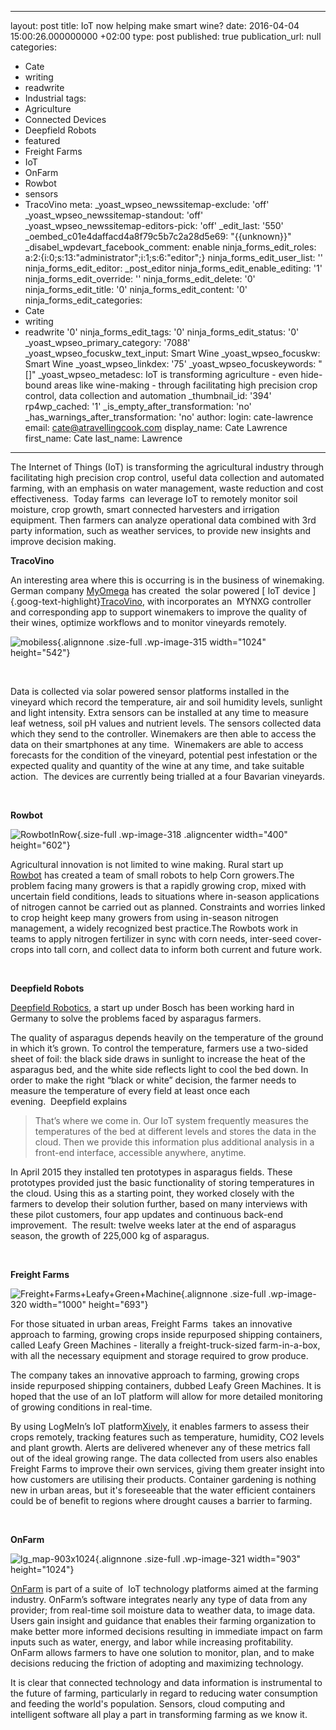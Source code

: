   - --
layout: post
title: IoT now helping make smart wine?
date: 2016-04-04 15:00:26.000000000 +02:00
type: post
published: true
publication_url: null
categories:
  - Cate
  - writing
  - readwrite
  - Industrial
tags:
  - Agriculture
  - Connected Devices
  - Deepfield Robots
  - featured
  - Freight Farms
  - IoT
  - OnFarm
  - Rowbot
  - sensors
  - TracoVino
meta:
  _yoast_wpseo_newssitemap-exclude: 'off'
  _yoast_wpseo_newssitemap-standout: 'off'
  _yoast_wpseo_newssitemap-editors-pick: 'off'
  _edit_last: '550'
  _oembed_c01e4daffacd4a8f79c5b7c2a28d5e69: "{{unknown}}"
  _disabel_wpdevart_facebook_comment: enable
  ninja_forms_edit_roles: a:2:{i:0;s:13:"administrator";i:1;s:6:"editor";}
  ninja_forms_edit_user_list: ''
  ninja_forms_edit_editor: _post_editor
  ninja_forms_edit_enable_editing: '1'
  ninja_forms_edit_override: ''
  ninja_forms_edit_delete: '0'
  ninja_forms_edit_title: '0'
  ninja_forms_edit_content: '0'
  ninja_forms_edit_categories:
  - Cate
  - writing
  - readwrite '0'
  ninja_forms_edit_tags: '0'
  ninja_forms_edit_status: '0'
  _yoast_wpseo_primary_category: '7088'
  _yoast_wpseo_focuskw_text_input: Smart Wine
  _yoast_wpseo_focuskw: Smart Wine
  _yoast_wpseo_linkdex: '75'
  _yoast_wpseo_focuskeywords: "[]"
  _yoast_wpseo_metadesc: IoT is transforming agriculture   - even hide-bound areas like
    wine-making   - through facilitating high precision crop control, data collection
    and automation
  _thumbnail_id: '394'
  rp4wp_cached: '1'
  _is_empty_after_transformation: 'no'
  _has_warnings_after_transformation: 'no'
author:
  login: cate-lawrence
  email: cate@atravellingcook.com
  display_name: Cate Lawrence
  first_name: Cate
  last_name: Lawrence
---
The Internet of Things (IoT) is transforming the agricultural industry
through facilitating high precision crop control, useful data collection
and automated farming, with an emphasis on water management, waste
reduction and cost effectiveness.  Today farms  can leverage IoT to
remotely monitor soil moisture, crop growth, smart connected harvesters
and irrigation equipment. Then farmers can analyze operational data
combined with 3rd party information, such as weather services, to
provide new insights and improve decision making.

**TracoVino**

An interesting area where this is occurring is in the business of
winemaking. German company
[MyOmega](http://www.myomegasys.com/index.php/mynxg/mynxg-iot-architecture)
has created  the solar powered [ IoT device
]{.goog-text-highlight}[TracoVino](http://www.myomegasys.com/index.php/new/178-tracovino),
with incorporates an  MYNXG controller and corresponding app to support
winemakers to improve the quality of their wines, optimize workflows and
to monitor vineyards remotely.

![mobiless](rw-import/mobiless.jpg){.alignnone
.size-full .wp-image-315 width="1024" height="542"}

 

Data is collected via solar powered sensor platforms installed in the
vineyard which record the temperature, air and soil humidity levels,
sunlight and light intensity. Extra sensors can be installed at any time
to measure leaf wetness, soil pH values and nutrient levels. The sensors
collected data which they send to the controller. Winemakers are then
able to access the data on their smartphones at any time.  Winemakers
are able to access forecasts for the condition of the vineyard,
potential pest infestation or the expected quality and quantity of the
wine at any time, and take suitable action.  The devices are currently
being trialled at a four Bavarian vineyards.

 

**Rowbot**

![RowbotInRow](rw-import/RowbotInRow.jpg){.size-full
.wp-image-318 .aligncenter width="400" height="602"}

Agricultural innovation is not limited to wine making. Rural start up
[Rowbot](http://rowbot.com/) has created a team of small robots to help
Corn growers.The problem facing many growers is that a rapidly growing
crop, mixed with uncertain field conditions, leads to situations where
in-season applications of nitrogen cannot be carried out as planned.
Constraints and worries linked to crop height keep many growers from
using in-season nitrogen management, a widely recognized best
practice.The Rowbots work in teams to apply nitrogen fertilizer in sync
with corn needs, inter-seed cover-crops into tall corn, and collect data
to inform both current and future work.

 

**Deepfield Robots**

[Deepfield Robotics](http://www.deepfield-robotics.com/), a start up
under Bosch has been working hard in Germany to solve the problems faced
by asparagus farmers.

The quality of asparagus depends heavily on the temperature of the
ground in which it’s grown. To control the temperature, farmers use a
two-sided sheet of foil: the black side draws in sunlight to increase
the heat of the asparagus bed, and the white side reflects light to cool
the bed down. In order to make the right “black or white” decision, the
farmer needs to measure the temperature of every field at least once
each evening.  Deepfield explains

> That’s where we come in. Our IoT system frequently measures the
> temperatures of the bed at different levels and stores the data in the
> cloud. Then we provide this information plus additional analysis in a
> front-end interface, accessible anywhere, anytime.

In April 2015 they installed ten prototypes in asparagus fields. These
prototypes provided just the basic functionality of storing temperatures
in the cloud. Using this as a starting point, they worked closely with
the farmers to develop their solution further, based on many interviews
with these pilot customers, four app updates and continuous back-end
improvement.  The result: twelve weeks later at the end of asparagus
season, the growth of 225,000 kg of asparagus.

 

**Freight Farms**

![Freight+Farms+Leafy+Green+Machine](rw-import/FreightFarmsLeafyGreenMachine.png){.alignnone
.size-full .wp-image-320 width="1000" height="693"}

For those situated in urban areas, Freight Farms  takes an innovative
approach to farming, growing crops inside repurposed shipping
containers, called Leafy Green Machines - literally
a freight-truck-sized farm-in-a-box, with all the necessary equipment
and storage required to grow produce.

The company takes an innovative approach to farming, growing crops
inside repurposed shipping containers, dubbed Leafy Green Machines. It
is hoped that the use of an IoT platform will allow for more detailed
monitoring of growing conditions in real-time.

By using LogMeIn’s IoT
platform[Xively](https://xively.com/whats_xively/?mcomb=s7NDde0Q879711957699xivelyei8rbbhb5l0c),
it enables farmers to assess their crops remotely, tracking features
such as temperature, humidity, CO2 levels and plant growth. Alerts are
delivered whenever any of these metrics fall out of the ideal growing
range. The data collected from users also enables Freight Farms to
improve their own services, giving them greater insight into how
customers are utilising their products. Container gardening is nothing
new in urban areas, but it's foreseeable that the water efficient
containers could be of benefit to regions where drought causes a barrier
to farming.

 

**OnFarm**

![lg\_map-903x1024](rw-import/lg_map-903x1024.png){.alignnone
.size-full .wp-image-321 width="903" height="1024"}

[OnFarm](http://www.onfarm.com/) is part of a suite of  IoT technology
platforms aimed at the farming industry. OnFarm’s software integrates
nearly any type of data from any provider; from real-time soil moisture
data to weather data, to image data. Users gain insight and guidance
that enables their farming organization to make better more informed
decisions resulting in immediate impact on farm inputs such as water,
energy, and labor while increasing profitability. OnFarm allows farmers
to have one solution to monitor, plan, and to make decisions reducing
the friction of adopting and maximizing technology.

It is clear that connected technology and data information is
instrumental to the future of farming, particularly in regard to
reducing water consumption and feeding the world's population. Sensors,
cloud computing and intelligent software all play a part in transforming
farming as we know it.

